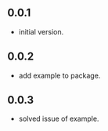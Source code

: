 ## 0.0.1

* initial version.

## 0.0.2

* add example to package.

## 0.0.3

* solved issue of example.